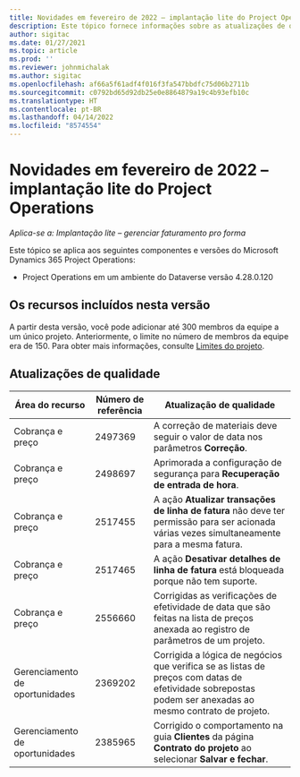 ```yaml
---
title: Novidades em fevereiro de 2022 – implantação lite do Project Operations
description: Este tópico fornece informações sobre as atualizações de qualidade disponíveis na versão de fevereiro de 2022 da implantação lite do Project Operations.
author: sigitac
ms.date: 01/27/2021
ms.topic: article
ms.prod: ''
ms.reviewer: johnmichalak
ms.author: sigitac
ms.openlocfilehash: af66a5f61adf4f016f3fa547bbdfc75d06b2711b
ms.sourcegitcommit: c0792bd65d92db25e0e8864879a19c4b93efb10c
ms.translationtype: HT
ms.contentlocale: pt-BR
ms.lasthandoff: 04/14/2022
ms.locfileid: "8574554"
---
```

# <a name="whats-new-february-2022---project-operations-lite-deployment"></a>Novidades em fevereiro de 2022 – implantação lite do Project Operations

_Aplica-se a: Implantação lite – gerenciar faturamento pro forma_

Este tópico se aplica aos seguintes componentes e versões do Microsoft Dynamics 365 Project Operations:

- Project Operations em um ambiente do Dataverse versão 4.28.0.120

## <a name="features-included-in-this-release"></a>Os recursos incluídos nesta versão

A partir desta versão, você pode adicionar até 300 membros da equipe a um único projeto. Anteriormente, o limite no número de membros da equipe era de 150. Para obter mais informações, consulte [Limites do projeto](../../project-management/create-wbs.md#project-limitations).

## <a name="quality-updates"></a>Atualizações de qualidade

| Área do recurso | Número de referência | Atualização de qualidade |
| --- | --- | --- |
| Cobrança e preço | 2497369 | A correção de materiais deve seguir o valor de data nos parâmetros **Correção**. |
| Cobrança e preço | 2498697 | Aprimorada a configuração de segurança para **Recuperação de entrada de hora**. |
| Cobrança e preço | 2517455 | A ação **Atualizar transações de linha de fatura** não deve ter permissão para ser acionada várias vezes simultaneamente para a mesma fatura. |
| Cobrança e preço | 2517465 | A ação **Desativar detalhes de linha de fatura** está bloqueada porque não tem suporte. |
| Cobrança e preço | 2556660 | Corrigidas as verificações de efetividade de data que são feitas na lista de preços anexada ao registro de parâmetros de um projeto. |
| Gerenciamento de oportunidades | 2369202 | Corrigida a lógica de negócios que verifica se as listas de preços com datas de efetividade sobrepostas podem ser anexadas ao mesmo contrato de projeto. |
| Gerenciamento de oportunidades | 2385965 | Corrigido o comportamento na guia **Clientes** da página **Contrato do projeto** ao selecionar **Salvar e fechar**. |
